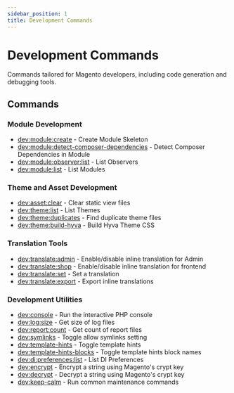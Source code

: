 ```yaml
---
sidebar_position: 1
title: Development Commands
---
```


# Development Commands

Commands tailored for Magento developers, including code generation and debugging tools.

## Commands

### Module Development
- [dev:module:create](./dev-module-create.md) - Create Module Skeleton
- [dev:module:detect-composer-dependencies](./dev-module-detect-composer-dependencies.md) - Detect Composer Dependencies in Module
- [dev:module:observer:list](./dev-module-observer-list.md) - List Observers
- [dev:module:list](./dev-module-list.md) - List Modules

### Theme and Asset Development
- [dev:asset:clear](./dev-asset-clear.md) - Clear static view files
- [dev:theme:list](./dev-theme-list.md) - List Themes
- [dev:theme:duplicates](./dev-theme-duplicates.md) - Find duplicate theme files
- [dev:theme:build-hyva](./dev-theme-build-hyva.md) - Build Hyva Theme CSS

### Translation Tools
- [dev:translate:admin](./dev-translate-admin.md) - Enable/disable inline translation for Admin
- [dev:translate:shop](./dev-translate-shop.md) - Enable/disable inline translation for frontend
- [dev:translate:set](./dev-translate-set.md) - Set a translation
- [dev:translate:export](./dev-translate-export.md) - Export inline translations

### Development Utilities
- [dev:console](./dev-console.md) - Run the interactive PHP console
- [dev:log:size](./dev-log-size.md) - Get size of log files
- [dev:report:count](./dev-report-count.md) - Get count of report files
- [dev:symlinks](./dev-symlinks.md) - Toggle allow symlinks setting
- [dev:template-hints](./dev-template-hints.md) - Toggle template hints
- [dev:template-hints-blocks](./dev-template-hints-blocks.md) - Toggle template hints block names
- [dev:di:preferences:list](./dev-di-preference-list.md) - List DI Preferences
- [dev:encrypt](./dev-encrypt.md) - Encrypt a string using Magento's crypt key
- [dev:decrypt](./dev-decrypt.md) - Decrypt a string using Magento's crypt key
- [dev:keep-calm](./dev-keep-calm.md) - Run common maintenance commands

